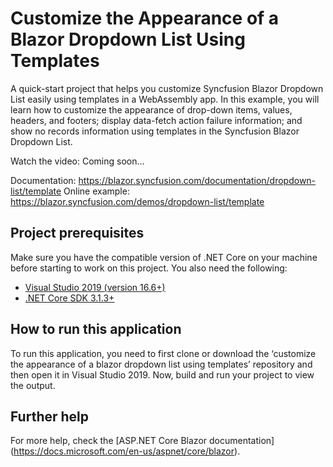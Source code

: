 # Customize the Appearance of a Blazor Dropdown List Using Templates

A quick-start project that helps you customize Syncfusion Blazor Dropdown List easily using templates in a WebAssembly app. In this example, you will learn how to customize the appearance of drop-down items, values, headers, and footers; display data-fetch action failure information; and show no records information using templates in the Syncfusion Blazor Dropdown List.

Watch the video: Coming soon...

Documentation: https://blazor.syncfusion.com/documentation/dropdown-list/template 
Online example: https://blazor.syncfusion.com/demos/dropdown-list/template

## Project prerequisites
Make sure you have the compatible version of .NET Core on your machine before starting to work on this project. You also need the following:
* [Visual Studio 2019 (version 16.6+)]( https://visualstudio.microsoft.com/downloads)
* [.NET Core SDK 3.1.3+](https://dotnet.microsoft.com/download/dotnet-core/3.1)

## How to run this application
To run this application, you need to first clone or download the ‘customize the appearance of a blazor dropdown list using templates’ repository and then open it in Visual Studio 2019. Now, build and run your project to view the output.

## Further help
For more help, check the [ASP.NET Core Blazor documentation] (https://docs.microsoft.com/en-us/aspnet/core/blazor).
